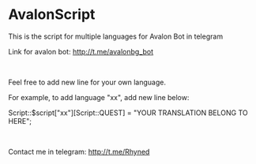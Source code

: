 # AvalonScript

This is the script for multiple languages for Avalon Bot in telegram

Link for avalon bot: http://t.me/avalonbg_bot

<br />

Feel free to add new line for your own language.

For example, to add language "xx", add new line below:

Script::$script["xx"][Script::QUEST] = "YOUR TRANSLATION BELONG TO HERE";

<br />

Contact me in telegram: http://t.me/Rhyned
